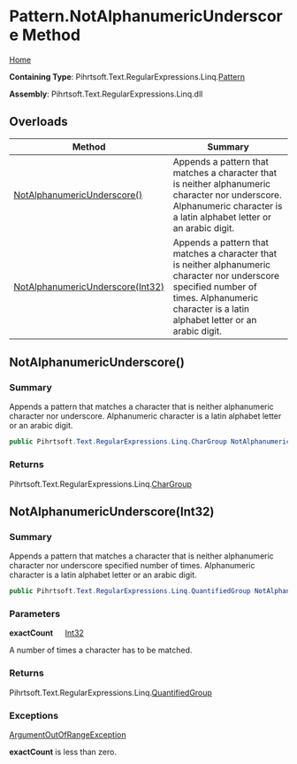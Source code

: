 # Pattern\.NotAlphanumericUnderscore Method

[Home](../../../../../../README.md)

**Containing Type**: Pihrtsoft\.Text\.RegularExpressions\.Linq\.[Pattern](../README.md)

**Assembly**: Pihrtsoft\.Text\.RegularExpressions\.Linq\.dll

## Overloads

| Method | Summary |
| ------ | ------- |
| [NotAlphanumericUnderscore()](#Pihrtsoft_Text_RegularExpressions_Linq_Pattern_NotAlphanumericUnderscore) | Appends a pattern that matches a character that is neither alphanumeric character nor underscore\. Alphanumeric character is a latin alphabet letter or an arabic digit\. |
| [NotAlphanumericUnderscore(Int32)](#Pihrtsoft_Text_RegularExpressions_Linq_Pattern_NotAlphanumericUnderscore_System_Int32_) | Appends a pattern that matches a character that is neither alphanumeric character nor underscore specified number of times\. Alphanumeric character is a latin alphabet letter or an arabic digit\. |

## NotAlphanumericUnderscore\(\) <a name="Pihrtsoft_Text_RegularExpressions_Linq_Pattern_NotAlphanumericUnderscore"></a>

### Summary

Appends a pattern that matches a character that is neither alphanumeric character nor underscore\. Alphanumeric character is a latin alphabet letter or an arabic digit\.

```csharp
public Pihrtsoft.Text.RegularExpressions.Linq.CharGroup NotAlphanumericUnderscore()
```

### Returns

Pihrtsoft\.Text\.RegularExpressions\.Linq\.[CharGroup](../../CharGroup/README.md)

## NotAlphanumericUnderscore\(Int32\) <a name="Pihrtsoft_Text_RegularExpressions_Linq_Pattern_NotAlphanumericUnderscore_System_Int32_"></a>

### Summary

Appends a pattern that matches a character that is neither alphanumeric character nor underscore specified number of times\. Alphanumeric character is a latin alphabet letter or an arabic digit\.

```csharp
public Pihrtsoft.Text.RegularExpressions.Linq.QuantifiedGroup NotAlphanumericUnderscore(int exactCount)
```

### Parameters

**exactCount** &emsp; [Int32](https://docs.microsoft.com/en-us/dotnet/api/system.int32)

A number of times a character has to be matched\.

### Returns

Pihrtsoft\.Text\.RegularExpressions\.Linq\.[QuantifiedGroup](../../QuantifiedGroup/README.md)

### Exceptions

[ArgumentOutOfRangeException](https://docs.microsoft.com/en-us/dotnet/api/system.argumentoutofrangeexception)

**exactCount** is less than zero\.

